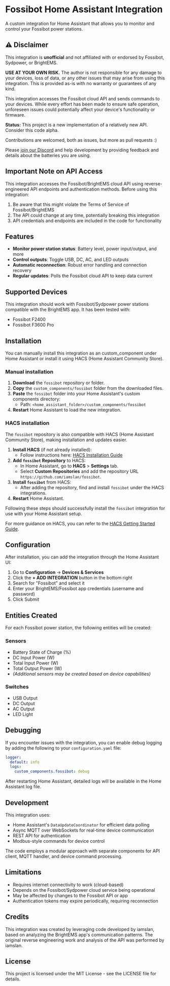 # Fossibot Home Assistant Integration

A custom integration for Home Assistant that allows you to monitor and control your Fossibot power stations.

## ⚠️ Disclaimer

This integration is **unofficial** and not affiliated with or endorsed by Fossibot, Sydpower, or BrightEMS. 

**USE AT YOUR OWN RISK.** The author is not responsible for any damage to your devices, loss of data, or any other issues that may arise from using this integration. This is provided as-is with no warranty or guarantees of any kind.

This integration accesses the Fossibot cloud API and sends commands to your devices. While every effort has been made to ensure safe operation, unforeseen issues could potentially affect your device's functionality or firmware.

**Status:** This project is a new implementation of a relatively new API. Consider this code alpha.

Contributions are welcomed, both as issues, but more as pull requests :)

Please [join our Discord](https://discord.gg/NN6R5QNb) and help development by providing feedback and details about the batteries you are using.


## Important Note on API Access

This integration accesses the Fossibot/BrightEMS cloud API using reverse-engineered API endpoints and authentication methods. Before using this integration:

1. Be aware that this might violate the Terms of Service of Fossibot/BrightEMS
2. The API could change at any time, potentially breaking this integration
3. API credentials and endpoints are included in the code for functionality

## Features

- **Monitor power station status**: Battery level, power input/output, and more
- **Control outputs**: Toggle USB, DC, AC, and LED outputs
- **Automatic reconnection**: Robust error handling and connection recovery
- **Regular updates**: Polls the Fossibot cloud API to keep data current

## Supported Devices

This integration should work with Fossibot/Sydpower power stations compatible with the BrightEMS app. It has been tested with:

- Fossibot F2400
- Fossibot F3600 Pro

## Installation
You can manually install this integration as an custom_component under Home Assistant or install it using HACS (Home Assistant Community Store).

### Manual installation
1. **Download** the `fossibot` repository or folder.
2. **Copy** the `custom_components/fossibot` folder from the downloaded files.
3. **Paste** the `fossibot` folder into your Home Assistant's custom components directory:
   - Path: `<home_assistant_folder>/custom_components/fossibot`
4. **Restart** Home Assistant to load the new integration.

### HACS installation
The `fossibot` repository is also compatible with HACS (Home Assistant Community Store), making installation and updates easier.

1. **Install HACS** (if not already installed):
   - Follow instructions here: [HACS Installation Guide](https://hacs.xyz/docs/use/download/download/#to-download-hacs)
2. **Add `fossibot` Repository** to HACS:
   - In Home Assistant, go to **HACS** > **Settings** tab.
   - Select **Custom Repositories** and add the repository URL `https://github.com/iamslan/fossibot`.
3. **Install `fossibot`** from HACS:
   - After adding the repository, find and install `fossibot` under the HACS integrations.
4. **Restart** Home Assistant.

Following these steps should successfully install the `fossibot` integration for use with your Home Assistant setup.

For more guidance on HACS, you can refer to the [HACS Getting Started Guide](https://hacs.xyz/docs/use/).

## Configuration

After installation, you can add the integration through the Home Assistant UI:

1. Go to **Configuration** → **Devices & Services**
2. Click the **+ ADD INTEGRATION** button in the bottom right
3. Search for "Fossibot" and select it
4. Enter your BrightEMS/Fossibot app credentials (username and password)
5. Click Submit

## Entities Created

For each Fossibot power station, the following entities will be created:

### Sensors
- Battery State of Charge (%)
- DC Input Power (W)
- Total Input Power (W)
- Total Output Power (W)
- _(Additional sensors may be created based on device capabilities)_

### Switches
- USB Output
- DC Output
- AC Output
- LED Light

## Debugging

If you encounter issues with the integration, you can enable debug logging by adding the following to your `configuration.yaml` file:

```yaml
logger:
  default: info
  logs:
    custom_components.fossibot: debug
```

After restarting Home Assistant, detailed logs will be available in the Home Assistant log file.

## Development

This integration uses:
- Home Assistant's `DataUpdateCoordinator` for efficient data polling
- Async MQTT over WebSockets for real-time device communication
- REST API for authentication
- Modbus-style commands for device control

The code employs a modular approach with separate components for API client, MQTT handler, and device command processing.

## Limitations

- Requires internet connectivity to work (cloud-based)
- Depends on the Fossibot/Sydpower cloud service being operational
- May be affected by changes to the Fossibot API or app
- Authentication tokens may expire periodically, requiring reconnection

## Credits

This integration was created by leveraging code developed by iamslan, based on analyzing the BrightEMS app's communication patterns. The original reverse engineering work and analysis of the API was performed by iamslan.

## License

This project is licensed under the MIT License - see the LICENSE file for details.

